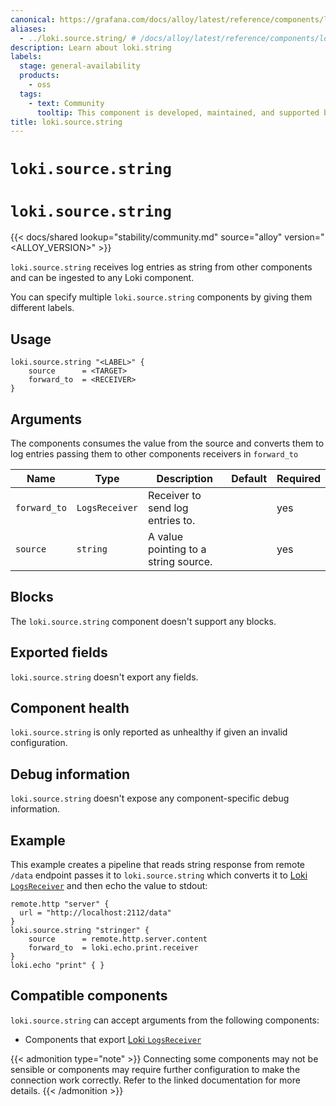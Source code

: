 ```yaml
---
canonical: https://grafana.com/docs/alloy/latest/reference/components/loki/loki.source.string/
aliases:
  - ../loki.source.string/ # /docs/alloy/latest/reference/components/loki.source.string/
description: Learn about loki.string
labels:
  stage: general-availability
  products:
    - oss
  tags:
    - text: Community
      tooltip: This component is developed, maintained, and supported by the Alloy user community.
title: loki.source.string
---
```


# `loki.source.string`

# `loki.source.string`

{{< docs/shared lookup="stability/community.md" source="alloy" version="<ALLOY_VERSION>" >}}

`loki.source.string` receives log entries as string from other components and can be ingested to any Loki component.

You can specify multiple `loki.source.string` components by giving them different labels.

## Usage

```alloy
loki.source.string "<LABEL>" {
    source      = <TARGET>
    forward_to  = <RECEIVER>
}
```

## Arguments

The components consumes the value from the source and converts them to log entries passing them to other components receivers in `forward_to` 

| Name                    | Type                 | Description                                                | Default | Required |
| ----------------------- | -------------------- | ---------------------------------------------------------- | ------- | -------- |
| `forward_to`            | `LogsReceiver`       | Receiver to send log entries to.                           |         | yes      |
| `source`                | `string`             | A value pointing to a string source.                       |         | yes      |

## Blocks

The `loki.source.string` component doesn't support any blocks.

## Exported fields

`loki.source.string` doesn't export any fields.

## Component health

`loki.source.string` is only reported as unhealthy if given an invalid configuration.

## Debug information

`loki.source.string` doesn't expose any component-specific debug information.

## Example

This example creates a pipeline that reads string response from remote `/data` endpoint passes it to `loki.source.string` which converts it to [Loki `LogsReceiver`](../../../compatibility/#loki-logsreceiver-exporters) and then echo the value to stdout:

```alloy
remote.http "server" {
  url = "http://localhost:2112/data"
}
loki.source.string "stringer" {
    source      = remote.http.server.content
    forward_to  = loki.echo.print.receiver
}
loki.echo "print" { }
```

<!-- START GENERATED COMPATIBLE COMPONENTS -->

## Compatible components

`loki.source.string` can accept arguments from the following components:

- Components that export [Loki `LogsReceiver`](../../../compatibility/#loki-logsreceiver-exporters)


{{< admonition type="note" >}}
Connecting some components may not be sensible or components may require further configuration to make the connection work correctly.
Refer to the linked documentation for more details.
{{< /admonition >}}

<!-- END GENERATED COMPATIBLE COMPONENTS -->